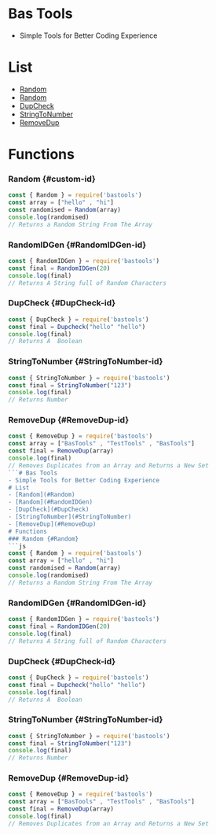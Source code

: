 # Bas Tools
- Simple Tools for Better Coding Experience
# List
- [Random](#custom-id)
- [Random](#RandomIDGen-id)
- [DupCheck](#DupCheck-id)
- [StringToNumber](#StringToNumber-id)
- [RemoveDup](#RemoveDup-id)
# Functions
### Random {#custom-id}
```js
const { Random } = require('bastools')
const array = ["hello" , "hi"]
const randomised = Random(array)
console.log(randomised)
// Returns a Random String From The Array
```
### RandomIDGen {#RandomIDGen-id}
```js
const { RandomIDGen } = require('bastools')
const final = RandomIDGen(20)
console.log(final)
// Returns A String full of Random Characters
```
### DupCheck {#DupCheck-id}
```js
const { DupCheck } = require('bastools')
const final = Dupcheck("hello" "hello")
console.log(final)
// Returns A  Boolean
```
### StringToNumber {#StringToNumber-id}
```js
const { StringToNumber } = require('bastools')
const final = StringToNumber("123")
console.log(final)
// Returns Number
```
### RemoveDup {#RemoveDup-id}
```js
const { RemoveDup } = require('bastools')
const array = ["BasTools" , "TestTools" , "BasTools"]
const final = RemoveDup(array)
console.log(final)
// Removes Duplicates from an Array and Returns a New Set
```# Bas Tools
- Simple Tools for Better Coding Experience
# List
- [Random](#Random)
- [Random](#RandomIDGen)
- [DupCheck](#DupCheck)
- [StringToNumber](#StringToNumber)
- [RemoveDup](#RemoveDup)
# Functions
### Random {#Random}
```js
const { Random } = require('bastools')
const array = ["hello" , "hi"]
const randomised = Random(array)
console.log(randomised)
// Returns a Random String From The Array
```
### RandomIDGen {#RandomIDGen-id}
```js
const { RandomIDGen } = require('bastools')
const final = RandomIDGen(20)
console.log(final)
// Returns A String full of Random Characters
```
### DupCheck {#DupCheck-id}
```js
const { DupCheck } = require('bastools')
const final = Dupcheck("hello" "hello")
console.log(final)
// Returns A  Boolean
```
### StringToNumber {#StringToNumber-id}
```js
const { StringToNumber } = require('bastools')
const final = StringToNumber("123")
console.log(final)
// Returns Number
```
### RemoveDup {#RemoveDup-id}
```js
const { RemoveDup } = require('bastools')
const array = ["BasTools" , "TestTools" , "BasTools"]
const final = RemoveDup(array)
console.log(final)
// Removes Duplicates from an Array and Returns a New Set
```
